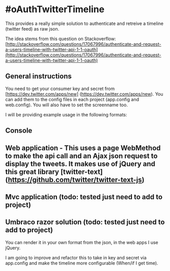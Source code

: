 #oAuthTwitterTimeline
================================
This provides a really simple solution to authenticate and retreive a timeline (twitter feed) as raw json.

The idea stems from this question on Stackoverflow:
[http://stackoverflow.com/questions/17067996/authenticate-and-request-a-users-timeline-with-twitter-api-1-1-oauth](http://stackoverflow.com/questions/17067996/authenticate-and-request-a-users-timeline-with-twitter-api-1-1-oauth)

## General instructions
You need to get your consumer key and secret from [https://dev.twitter.com/apps/new] (https://dev.twitter.com/apps/new).
You can add them to the config files in each project (app.config and web.config). You will also have to set the screenname too.

I will be providing example usage in the following formats:
## Console
## Web application - This uses a page WebMethod to make the api call and an Ajax json request to display the tweets. It makes use of jQuery and this great library [twitter-text] (https://github.com/twitter/twitter-text-js)
## Mvc application (todo: tested just need to add to project)
## Umbraco razor solution (todo: tested just need to add to project)

You can render it in your own format from the json, in the web apps I use jQuery.

I am going to improve and refactor this to take in key and secret via app.config and make the timeline more configurable 
(When/if I get time).
